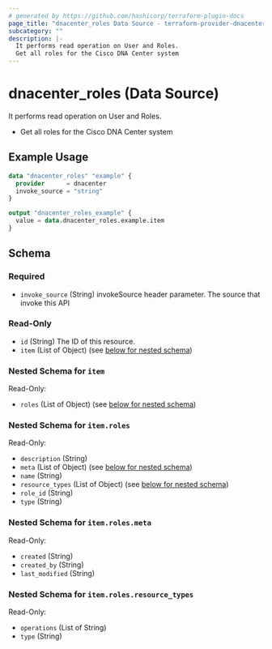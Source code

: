 ```yaml
---
# generated by https://github.com/hashicorp/terraform-plugin-docs
page_title: "dnacenter_roles Data Source - terraform-provider-dnacenter"
subcategory: ""
description: |-
  It performs read operation on User and Roles.
  Get all roles for the Cisco DNA Center system
---
```


# dnacenter_roles (Data Source)

It performs read operation on User and Roles.

- Get all roles for the Cisco DNA Center system

## Example Usage

```terraform
data "dnacenter_roles" "example" {
  provider      = dnacenter
  invoke_source = "string"
}

output "dnacenter_roles_example" {
  value = data.dnacenter_roles.example.item
}
```

<!-- schema generated by tfplugindocs -->
## Schema

### Required

- `invoke_source` (String) invokeSource header parameter. The source that invoke this API

### Read-Only

- `id` (String) The ID of this resource.
- `item` (List of Object) (see [below for nested schema](#nestedatt--item))

<a id="nestedatt--item"></a>
### Nested Schema for `item`

Read-Only:

- `roles` (List of Object) (see [below for nested schema](#nestedobjatt--item--roles))

<a id="nestedobjatt--item--roles"></a>
### Nested Schema for `item.roles`

Read-Only:

- `description` (String)
- `meta` (List of Object) (see [below for nested schema](#nestedobjatt--item--roles--meta))
- `name` (String)
- `resource_types` (List of Object) (see [below for nested schema](#nestedobjatt--item--roles--resource_types))
- `role_id` (String)
- `type` (String)

<a id="nestedobjatt--item--roles--meta"></a>
### Nested Schema for `item.roles.meta`

Read-Only:

- `created` (String)
- `created_by` (String)
- `last_modified` (String)


<a id="nestedobjatt--item--roles--resource_types"></a>
### Nested Schema for `item.roles.resource_types`

Read-Only:

- `operations` (List of String)
- `type` (String)


